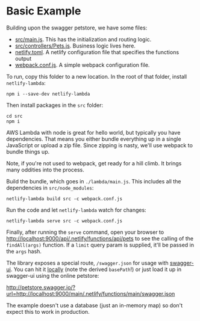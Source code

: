 # Basic Example

Building upon the swagger petstore, we have some files:


* [src/main.js](src/main.js).  This has the initialization and routing logic.
* [src/controllers/Pets.js](src/controllers/Pets.js).  Business logic lives here.
* [netlify.toml](netlify.toml).  A netlify configuration file that specifies the functions output
* [webpack.conf.js](webpack.conf.js).  A simple webpack configuration file.


To run, copy this folder to a new location.  In the root of that folder, install
`netlify-lambda`:

```
npm i --save-dev netlify-lambda
```

Then install packages in the `src` folder:

```
cd src
npm i
```

AWS Lambda with node is great for hello world, but typically you have
dependencies.  That means you either bundle everything up in a single
JavaScript or upload a zip file.  Since zipping is nasty, we'll use
webpack to bundle things up.

Note, if you're not used to webpack, get ready for a hill climb. It brings
many oddities into the process.

Build the bundle, which goes in `./lambda/main.js`.  This includes all the
dependencies in `src/node_modules`:

```
netlify-lambda build src -c webpack.conf.js
```

Run the code and let `netlify-lambda` watch for changes:

```
netlify-lambda serve src -c webpack.conf.js
```

Finally, after running the `serve` command, open your browser to [http://localhost:9000/api/.netlify/functions/api/pets](http://localhost:9000/main/.netlify/functions/main/pets) to see the calling of the `findAll(args)` function.  If a `limit` query param is supplied, it'll be passed in the `args`
hash.

The library exposes a special route, `/swagger.json` for usage with [swagger-ui](https://github.com/swagger-api/swagger-ui).  You can hit it [locally](http://localhost:9000/main/.netlify/functions/main/swagger.json) (note the derived `basePath`!) or just load it up in swagger-ui using the
online petstore:

http://petstore.swagger.io/?url=http://localhost:9000/main/.netlify/functions/main/swagger.json

The example doesn't use a database (just an in-memory map) so don't expect this
to work in production.
